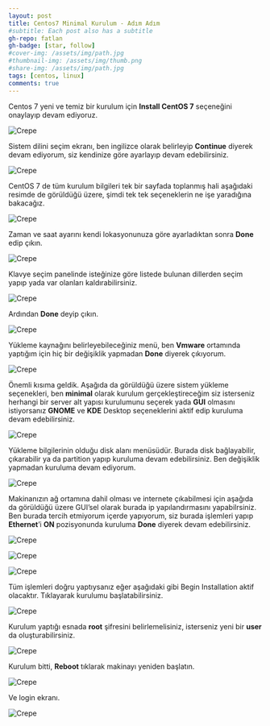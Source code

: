 ```yaml
---
layout: post
title: Centos7 Minimal Kurulum - Adım Adım
#subtitle: Each post also has a subtitle
gh-repo: fatlan
gh-badge: [star, follow]
#cover-img: /assets/img/path.jpg
#thumbnail-img: /assets/img/thumb.png
#share-img: /assets/img/path.jpg
tags: [centos, linux]
comments: true
---
```

Centos 7 yeni ve temiz bir kurulum için **Install CentOS 7** seçeneğini onaylayıp devam ediyoruz.

![Crepe](assets/img/cent7-min-install/cent7-min-int01.png)

Sistem dilini seçim ekranı, ben ingilizce olarak belirleyip **Continue** diyerek devam ediyorum, siz kendinize göre ayarlayıp devam edebilirsiniz.

![Crepe](assets/img/cent7-min-install/cent7-min-int02.png)

CentOS 7 de tüm kurulum bilgileri tek bir sayfada toplanmış hali aşağıdaki resimde de görüldüğü üzere, şimdi tek tek seçeneklerin ne işe yaradığına bakacağız.

![Crepe](assets/img/cent7-min-install/cent7-min-int03.png)

Zaman ve saat ayarını kendi lokasyonunuza göre ayarladıktan sonra **Done** edip çıkın.

![Crepe](assets/img/cent7-min-install/cent7-min-int04.png)

Klavye seçim panelinde isteğinize göre listede bulunan dillerden seçim yapıp yada var olanları kaldırabilirsiniz.

![Crepe](assets/img/cent7-min-install/cent7-min-int05.png)

Ardından **Done** deyip çıkın.

![Crepe](assets/img/cent7-min-install/cent7-min-int06.png)

Yükleme kaynağını belirleyebileceğiniz menü, ben **Vmware** ortamında yaptığım için hiç bir değişiklik yapmadan **Done** diyerek çıkıyorum.

![Crepe](assets/img/cent7-min-install/cent7-min-int07.png)

Önemli kısıma geldik. Aşağıda da görüldüğü üzere sistem yükleme seçenekleri, ben **minimal** olarak kurulum gerçekleştireceğim siz isterseniz herhangi bir server alt yapısı kurulumunu seçerek yada **GUI** olmasını istiyorsanız **GNOME** ve **KDE** Desktop seçeneklerini aktif edip kuruluma devam edebilirsiniz.

![Crepe](assets/img/cent7-min-install/cent7-min-int08.png)

Yükleme bilgilerinin olduğu disk alanı menüsüdür. Burada disk bağlayabilir, çıkarabilir ya da partition yapıp kuruluma devam edebilirsiniz. Ben değişiklik yapmadan kuruluma devam ediyorum.

![Crepe](assets/img/cent7-min-install/cent7-min-int09.png)

Makinanızın ağ ortamına dahil olması ve internete çıkabilmesi için aşağıda da görüldüğü üzere GUI’sel olarak burada ip yapılandırmasını yapabilrsiniz. Ben burada tercih etmiyorum içerde yapıyorum, siz burada işlemleri yapıp **Ethernet**’i **ON** pozisyonunda kuruluma **Done** diyerek devam edebilirsiniz.

![Crepe](assets/img/cent7-min-install/cent7-min-int10.png)

![Crepe](assets/img/cent7-min-install/cent7-min-int11.png)

![Crepe](assets/img/cent7-min-install/cent7-min-int12.png)

Tüm işlemleri doğru yaptıysanız eğer aşağıdaki gibi Begin Installation aktif olacaktır. Tıklayarak kurulumu başlatabilirsiniz.

![Crepe](assets/img/cent7-min-install/cent7-min-int13.png)

Kurulum yaptığı esnada **root** şifresini belirlemelisiniz, isterseniz yeni bir **user** da oluşturabilirsiniz.

![Crepe](assets/img/cent7-min-install/cent7-min-int14.png)

Kurulum bitti, **Reboot** tıklarak makinayı yeniden başlatın.

![Crepe](assets/img/cent7-min-install/cent7-min-int15.png)

Ve login ekranı.

![Crepe](assets/img/cent7-min-install/cent7-min-int16.png)




